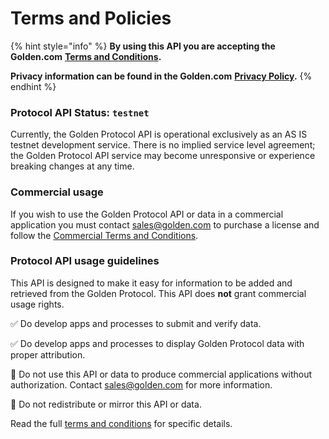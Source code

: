 # Terms and Policies

{% hint style="info" %}
**By using this API you are accepting the Golden.com** [**Terms and Conditions**](https://golden.com/about/terms-and-conditions)**.**

**Privacy information can be found in the Golden.com** [**Privacy Policy**](https://golden.com/about/privacy-policy)**.**
{% endhint %}

### Protocol API Status: `testnet`

Currently, the Golden Protocol API is operational exclusively as an AS IS testnet development service. There is no implied service level agreement; the Golden Protocol API service may become unresponsive or experience breaking changes at any time.

### Commercial usage

If you wish to use the Golden Protocol API or data in a commercial application you must contact [sales@golden.com](mailto:sales@golden.com) to purchase a license and follow the [Commercial Terms and Conditions](https://golden.com/about/commercial-terms-and-conditions).

### Protocol API usage guidelines

This API is designed to make it easy for information to be added and retrieved from the Golden Protocol. This API does **not** grant commercial usage rights.

✅ Do develop apps and processes to submit and verify data.

✅ Do develop apps and processes to display Golden Protocol data with proper attribution.

🚫 Do not use this API or data to produce commercial applications without authorization. Contact [sales@golden.com](mailto:sales@golden.com) for more information.

🚫 Do not redistribute or mirror this API or data.

Read the full [terms and conditions](https://golden.com/about/terms-and-conditions) for specific details.
